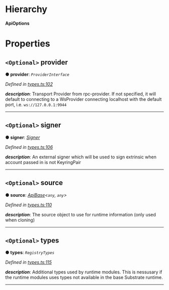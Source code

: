 

# Hierarchy

**ApiOptions**

# Properties

<a id="provider"></a>

## `<Optional>` provider

**● provider**: *`ProviderInterface`*

*Defined in [types.ts:102](https://github.com/polkadot-js/api/blob/15b22da/packages/api/src/types.ts#L102)*

*__description__*: Transport Provider from rpc-provider. If not specified, it will default to connecting to a WsProvider connecting localhost with the default port, i.e. `ws://127.0.0.1:9944`

___
<a id="signer"></a>

## `<Optional>` signer

**● signer**: *[Signer](_types_.signer.md)*

*Defined in [types.ts:106](https://github.com/polkadot-js/api/blob/15b22da/packages/api/src/types.ts#L106)*

*__description__*: An external signer which will be used to sign extrinsic when account passed in is not KeyringPair

___
<a id="source"></a>

## `<Optional>` source

**● source**: *[ApiBase](../classes/_base_.apibase.md)<`any`, `any`>*

*Defined in [types.ts:110](https://github.com/polkadot-js/api/blob/15b22da/packages/api/src/types.ts#L110)*

*__description__*: The source object to use for runtime information (only used when cloning)

___
<a id="types"></a>

## `<Optional>` types

**● types**: *`RegistryTypes`*

*Defined in [types.ts:115](https://github.com/polkadot-js/api/blob/15b22da/packages/api/src/types.ts#L115)*

*__description__*: Additional types used by runtime modules. This is nessusary if the runtime modules uses types not available in the base Substrate runtime.

___

